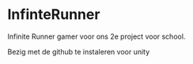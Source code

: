 # InfinteRunner
Infinite Runner gamer voor ons 2e project voor school.


Bezig met de github te instaleren voor unity
